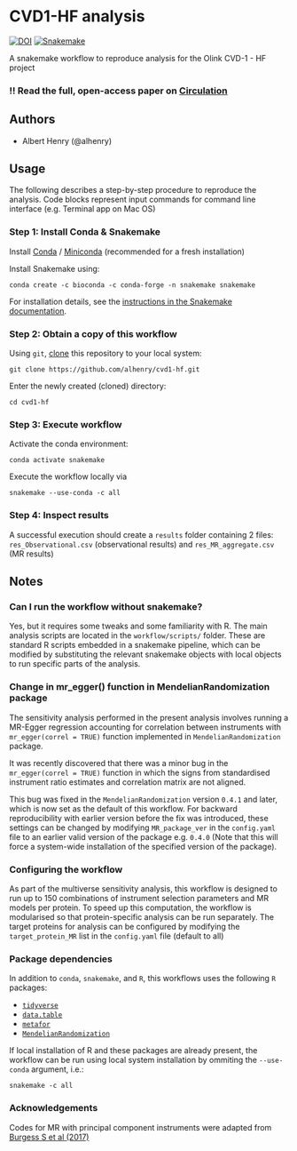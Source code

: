 # CVD1-HF analysis

[![DOI](https://zenodo.org/badge/429122036.svg)](https://zenodo.org/badge/latestdoi/429122036)
[![Snakemake](https://img.shields.io/badge/snakemake-≥5.7.0-brightgreen.svg)](https://snakemake.bitbucket.io)

A snakemake workflow to reproduce analysis for the Olink CVD-1 - HF project

### :bangbang: Read the full, open-access paper on [Circulation](https://www.ahajournals.org/doi/10.1161/CIRCULATIONAHA.121.056663)

## Authors

* Albert Henry (@alhenry)

## Usage

The following describes a step-by-step procedure to reproduce the analysis.
Code blocks represent input commands for command line interface (e.g. Terminal app on Mac OS)

### Step 1: Install Conda & Snakemake

Install [Conda](https://conda.io/projects/conda/en/latest/user-guide/install/index.html) / [Miniconda](https://docs.conda.io/en/latest/miniconda.html) (recommended for a fresh installation)

Install Snakemake using:

    conda create -c bioconda -c conda-forge -n snakemake snakemake

For installation details, see the [instructions in the Snakemake documentation](https://snakemake.readthedocs.io/en/stable/getting_started/installation.html).


### Step 2: Obtain a copy of this workflow

Using `git`, [clone](https://help.github.com/en/articles/cloning-a-repository) this repository to your local system:

    git clone https://github.com/alhenry/cvd1-hf.git

Enter the newly created (cloned) directory:

    cd cvd1-hf


### Step 3: Execute workflow

Activate the conda environment:

    conda activate snakemake


Execute the workflow locally via

    snakemake --use-conda -c all


### Step 4: Inspect results

A successful execution should create a `results` folder containing 2 files:
`res_Observational.csv` (observational results) and `res_MR_aggregate.csv` (MR results)


## Notes

### Can I run the workflow without snakemake?

Yes, but it requires some tweaks and some familiarity with R.
The main analysis scripts are located in the `workflow/scripts/` folder.
These are standard R scripts embedded in a snakemake pipeline, which can be modified by substituting the relevant snakemake objects with local objects to run specific parts of the analysis.

### Change in mr_egger() function in MendelianRandomization package

The sensitivity analysis performed in the present analysis involves running
a MR-Egger regression accounting for correlation between instruments
with `mr_egger(correl = TRUE)` function implemented in `MendelianRandomization` package.

It was recently discovered that there was a minor bug in the `mr_egger(correl = TRUE)` function in which the signs from standardised instrument ratio estimates and correlation matrix are not aligned.

This bug was fixed in the `MendelianRandomization` version `0.4.1` and later, which is now set as the default of this workflow.
For backward reproducibility with earlier version before the fix was introduced,
these settings can be changed by modifying `MR_package_ver` in the `config.yaml` file to an earlier valid version of the package e.g. `0.4.0` (Note that this will force a system-wide installation of the specified version of the package).

### Configuring the workflow

As part of the multiverse sensitivity analysis, this workflow is designed to run up to 150 combinations of instrument selection parameters and MR models per protein.
To speed up this computation, the workflow is modularised so that protein-specific analysis can be run separately.
The target proteins for analysis can be configured by modifying the `target_protein_MR` list in the `config.yaml` file (default to all)

### Package dependencies
In addition to `conda`, `snakemake`, and `R`, this workflows uses the following `R` packages:
- [`tidyverse`](https://www.tidyverse.org/)
- [`data.table`](https://rdatatable.gitlab.io/data.table/)
- [`metafor`](https://cran.r-project.org/web/packages/metafor/index.html)
- [`MendelianRandomization`](https://cran.r-project.org/web/packages/MendelianRandomization/index.html)

If local installation of R and these packages are already present,
the workflow can be run using local system installation by ommiting the `--use-conda` argument, i.e.:

    snakemake -c all

### Acknowledgements
Codes for MR with principal component instruments were adapted from [Burgess S et al (2017)](https://onlinelibrary.wiley.com/doi/10.1002/gepi.22077])
